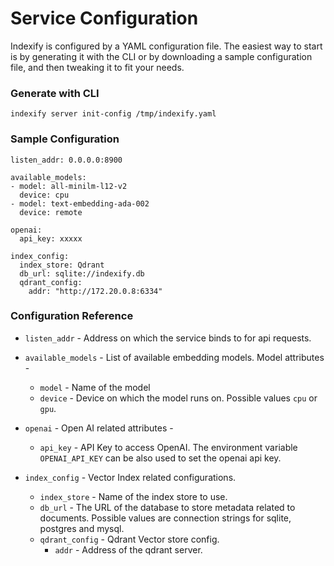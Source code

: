 # Service Configuration

Indexify is configured by a YAML configuration file. The easiest way to start is by generating it with the CLI or by downloading a sample configuration file, and then tweaking it to fit your needs.

### Generate with CLI
```
indexify server init-config /tmp/indexify.yaml
```

### Sample Configuration
```
listen_addr: 0.0.0.0:8900

available_models:
- model: all-minilm-l12-v2
  device: cpu
- model: text-embedding-ada-002
  device: remote

openai:
  api_key: xxxxx

index_config:
  index_store: Qdrant
  db_url: sqlite://indexify.db
  qdrant_config:
    addr: "http://172.20.0.8:6334"
```

### Configuration Reference

* `listen_addr` -  Address on which the service binds to for api requests.

* `available_models` - List of available embedding models. Model attributes - 
    * `model` - Name of the model
    * `device` - Device on which the model runs on. Possible values `cpu` or `gpu`.

* `openai` - Open AI related attributes - 
    * `api_key` - API Key to access OpenAI. The environment variable `OPENAI_API_KEY` can be also used to set the openai api key.

* `index_config` - Vector Index related configurations.
    * `index_store` - Name of the index store to use.
    * `db_url` - The URL of the database to store metadata related to documents. Possible values are connection strings for sqlite, postgres and mysql.
    * `qdrant_config` - Qdrant Vector store config.
        * `addr` - Address of the qdrant server.
